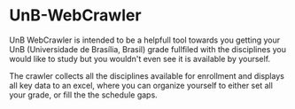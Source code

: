 # UnB-WebCrawler
UnB WebCrawler is intended to be a helpfull tool towards you getting your UnB (Universidade de Brasília, Brasil) grade fullfiled with the disciplines you would like to study but you wouldn't even see it is available by yourself.

The crawler collects all the disciplines available for enrollment and displays all key data to an excel, where you can organize yourself to either set all your grade, or fill the the schedule gaps.
